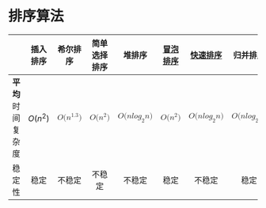 # 排序算法

||插入排序|希尔排序|简单选择排序|堆排序|[冒泡排序]()|[快速排序](https://github.com/shaoyuanhangyes/LeetCode/tree/master/%E6%8E%92%E5%BA%8F%E7%AE%97%E6%B3%95/%E5%BF%AB%E9%80%9F%E6%8E%92%E5%BA%8F)|归并排序|基数排序|计数排序|桶排序|
|:------:|:------:|:------:|:------:|:------:|:------:|:------:|:------:|:------:|:------:|:------:|
|<b>平均</b>时间复杂度|$O(n^2)$|<math xmlns="http://www.w3.org/1998/Math/MathML" display="block"><mi>O</mi><mo stretchy="false">(</mo><msup><mi>n</mi><mrow><mn>1.3</mn></mrow></msup><mo stretchy="false">)</mo></math>|<math xmlns="http://www.w3.org/1998/Math/MathML" display="block"><mi>O</mi><mo stretchy="false">(</mo><msup><mi>n</mi><mn>2</mn></msup><mo stretchy="false">)</mo></math>|<math xmlns="http://www.w3.org/1998/Math/MathML" display="block"><mi>O</mi><mo stretchy="false">(</mo><mi>n</mi><mi>l</mi><mi>o</mi><msub><mi>g</mi><mn>2</mn></msub><mi>n</mi><mo stretchy="false">)</mo></math>|<math xmlns="http://www.w3.org/1998/Math/MathML" display="block"><mi>O</mi><mo stretchy="false">(</mo><msup><mi>n</mi><mn>2</mn></msup><mo stretchy="false">)</mo></math>|<math xmlns="http://www.w3.org/1998/Math/MathML" display="block"><mi>O</mi><mo stretchy="false">(</mo><mi>n</mi><mi>l</mi><mi>o</mi><msub><mi>g</mi><mn>2</mn></msub><mi>n</mi><mo stretchy="false">)</mo></math>|<math xmlns="http://www.w3.org/1998/Math/MathML" display="block"><mi>O</mi><mo stretchy="false">(</mo><mi>n</mi><mi>l</mi><mi>o</mi><msub><mi>g</mi><mn>2</mn></msub><mi>n</mi><mo stretchy="false">)</mo></math>|<math xmlns="http://www.w3.org/1998/Math/MathML" display="block"><mi>O</mi><mo stretchy="false">(</mo><mi>k</mi><mo>∗</mo><mi>n</mi><mo stretchy="false">)</mo></math>|<math xmlns="http://www.w3.org/1998/Math/MathML" display="block"><mi>O</mi><mo stretchy="false">(</mo><mi>n</mi><mo>+</mo><mi>k</mi><mo stretchy="false">)</mo></math>|<math xmlns="http://www.w3.org/1998/Math/MathML" display="block"><mi>O</mi><mo stretchy="false">(</mo><mi>n</mi><mo stretchy="false">)</mo></math>|
|稳定性|稳定|不稳定|不稳定|不稳定|稳定|不稳定|稳定|稳定|稳定|稳定|